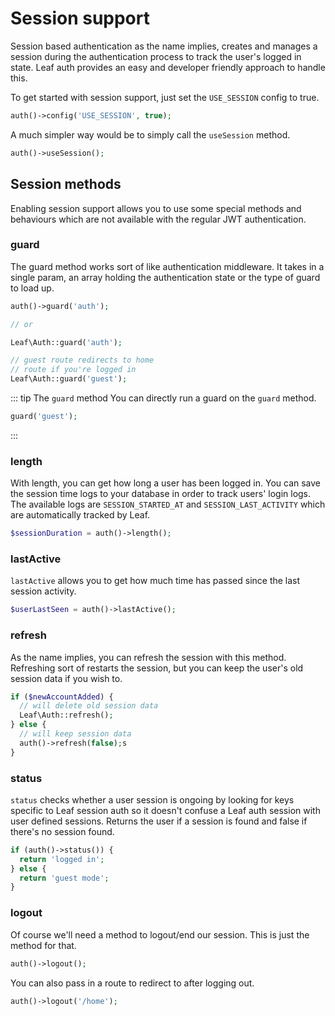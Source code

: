# Session support

Session based authentication as the name implies, creates and manages a session during the authentication process to track the user's logged in state. Leaf auth provides an easy and developer friendly approach to handle this.

To get started with session support, just set the `USE_SESSION` config to true.

```php
auth()->config('USE_SESSION', true);
```

A much simpler way would be to simply call the `useSession` method.

```php
auth()->useSession();
```

## Session methods

Enabling session support allows you to use some special methods and behaviours which are not available with the regular JWT authentication.

### guard

The guard method works sort of like authentication middleware. It takes in a single param, an array holding the authentication state or the type of guard to load up.

```php
auth()->guard('auth');

// or

Leaf\Auth::guard('auth');

// guest route redirects to home
// route if you're logged in
Leaf\Auth::guard('guest');
```

::: tip The <code>guard</code> method
You can directly run a guard on the `guard` method.

```php
guard('guest');
```

:::
<!-- 
### save

This method is used to save data to the auth session.

```php
Leaf\Auth\Session::save('rememberLogin', false);

// You can add multiple vars
Leaf\Auth\Session::save([
  'rememberLogin' => false,
  'sessionActivity' => 'login'
]);
```

As usual, this is easier with the auth class or with functional mode

```php
auth()->save('rememberLogin', false);
``` -->

### length

With length, you can get how long a user has been logged in. You can save the session time logs to your database in order to track users' login logs. The available logs are `SESSION_STARTED_AT` and `SESSION_LAST_ACTIVITY` which are automatically tracked by Leaf.

```php
$sessionDuration = auth()->length();
```

### lastActive

`lastActive` allows you to get how much time has passed since the last session activity.

```php
$userLastSeen = auth()->lastActive();
```

### refresh

As the name implies, you can refresh the session with this method. Refreshing sort of restarts the session, but you can keep the user's old session data if you wish to.

```php
if ($newAccountAdded) {
  // will delete old session data
  Leaf\Auth::refresh();
} else {
  // will keep session data
  auth()->refresh(false);s
}
```

### status

`status` checks whether a user session is ongoing by looking for keys specific to Leaf session auth so it doesn't confuse a Leaf auth session with user defined sessions. Returns the user if a session is found and false if there's no session found.

```php
if (auth()->status()) {
  return 'logged in';
} else {
  return 'guest mode';
}
```

### logout

Of course we'll need a method to logout/end our session. This is just the method for that.

```php
auth()->logout();
```

You can also pass in a route to redirect to after logging out.

```php
auth()->logout('/home');
```
